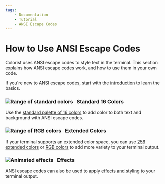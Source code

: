 ```yaml
---
tags:
    - Documentation
    - Tutorial
    - ANSI Escape Codes
---
```


# How to Use ANSI Escape Codes
Colorist uses ANSI escape codes to style text in the terminal. This section explains how ANSI escape codes work, and how to use them in your own code.

If you're new to ANSI escape codes, start with the [introduction](introduction.md) to learn the basics.

### ![Range of standard colors](../assets/images/colors/palette/rainbow_standard_96x16.png) &nbsp;&nbsp;Standard 16 Colors

Use the [standard palette of 16 colors](./standard-16-colors.md) to add color to both text and background with ANSI escape codes.

### ![Range of RGB colors](../assets/images/colors/palette/rainbow_rgb_96x16.png) &nbsp;&nbsp;Extended Colors

If your terminal supports an extended color space, you can use [256 extended colors](extended-256-colors.md) or [RGB colors](rgb-colors.md) to add more variety to your terminal output.

### ![Animated effects](../assets/images/colors/palette/rainbow_effects_96x16.gif) &nbsp;&nbsp;Effects

ANSI escape codes can also be used to apply [effects and styling](effects.md) to your terminal output.
